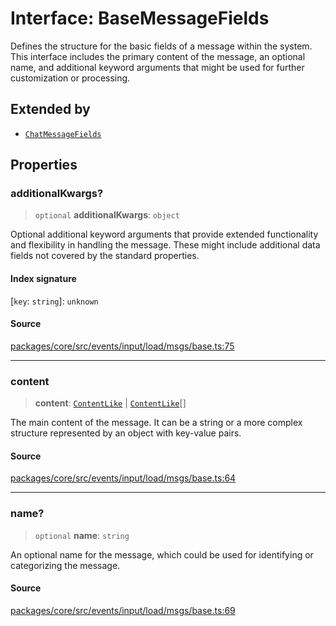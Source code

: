 # Interface: BaseMessageFields

Defines the structure for the basic fields of a message within the system.
This interface includes the primary content of the message, an optional name,
and additional keyword arguments that might be used for further customization or processing.

## Extended by

- [`ChatMessageFields`](../../chat/interfaces/ChatMessageFields.md)

## Properties

### additionalKwargs?

> `optional` **additionalKwargs**: `object`

Optional additional keyword arguments that provide extended functionality and flexibility
in handling the message. These might include additional data fields not covered by the standard properties.

#### Index signature

 \[`key`: `string`\]: `unknown`

#### Source

[packages/core/src/events/input/load/msgs/base.ts:75](https://github.com/VictorS67/encre/blob/42c3bddca4be2d23ad959c1c99381eefbf43789c/packages/core/src/events/input/load/msgs/base.ts#L75)

***

### content

> **content**: [`ContentLike`](../type-aliases/ContentLike.md) \| [`ContentLike`](../type-aliases/ContentLike.md)[]

The main content of the message. It can be a string or a more complex structure
represented by an object with key-value pairs.

#### Source

[packages/core/src/events/input/load/msgs/base.ts:64](https://github.com/VictorS67/encre/blob/42c3bddca4be2d23ad959c1c99381eefbf43789c/packages/core/src/events/input/load/msgs/base.ts#L64)

***

### name?

> `optional` **name**: `string`

An optional name for the message, which could be used for identifying or categorizing the message.

#### Source

[packages/core/src/events/input/load/msgs/base.ts:69](https://github.com/VictorS67/encre/blob/42c3bddca4be2d23ad959c1c99381eefbf43789c/packages/core/src/events/input/load/msgs/base.ts#L69)
